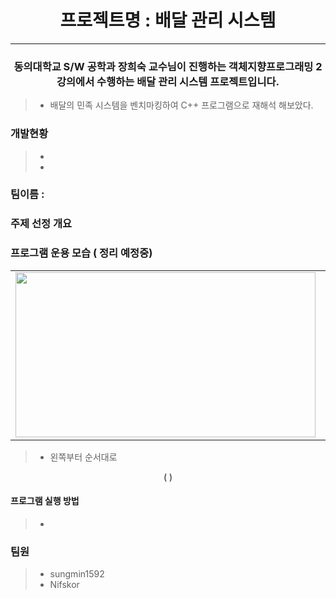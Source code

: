 # <div align ="center">  프로젝트명 : 배달 관리 시스템  </div>
***
### <div align ="center"> 동의대학교 S/W 공학과 장희숙 교수님이 진행하는 객체지향프로그래밍 2 강의에서 수행하는 배달 관리 시스템 프로젝트입니다. </div>

>* 배달의 민족 시스템을 벤치마킹하여 C++ 프로그램으로 재해석 해보았다. 

### 개발현황 
>*
>*

### 팀이름 : 

### 주제 선정 개요 

### 프로그램 운용 모습  ( 정리 예정중)
<table>
  <tr>
<td> <img alt="" src = "https://user-images.githubusercontent.com/92977647/155996546-d7cc6ebf-e177-4b09-9c4e-c4a3d7d84d9b.png" width="480" height="264/"/></td>

<td> <img alt="" src="https://user-images.githubusercontent.com/92977647/155996707-0d717508-c0a5-440a-97fd-c9145930e2d3.png" width="480"height="260/"></td>
    <td> <img alt="" src="https://user-images.githubusercontent.com/92977647/155996870-b1eb033f-2d04-4f9d-8d7e-8b1fb546c379.gif" width="480"height="260/"></td>
    <td> <img alt="" src="https://user-images.githubusercontent.com/92977647/155996986-b0eb8af8-a51d-45c1-9efc-ec824b1b8562.png" width="480"height="260/"></td>
   </table>

>* 왼쪽부터 순서대로 

<div align = "center">  (     ) </div>
 
 #### 프로그램 실행 방법 
 
 >*

### 팀원 

>* sungmin1592
>* Nifskor
